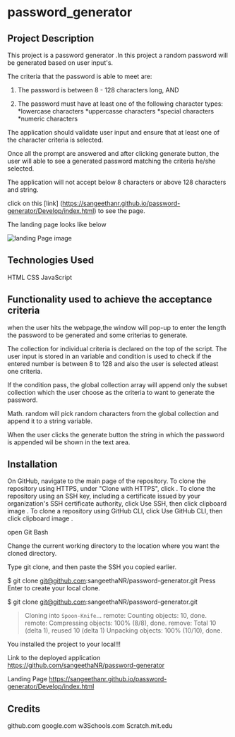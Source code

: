 # password_generator

## Project Description

  This project is a password generator .In this project a random password will be generated based on user input's.

The criteria that the password is able to meet are:

1. The password is between 8 - 128 characters long, AND

2. The password must have at least one of the following character types:
 *lowercase characters
 *uppercasse characters
 *special characters
 *numeric characters

 The application should validate user input and ensure that at least one of the character criteria is selected.
 
 Once all the prompt are answered and after clicking generate button, the user will able to see a generated password matching the criteria he/she selected.

 The application will not accept below 8 characters or above 128 characters and string.

 click on this [link] (https://sangeethanr.github.io/password-generator/Develop/index.html) to see the page.

The landing page looks like below

 ![landing Page image](/Assets/images/landingPage.png)
 


  ## Technologies Used
  
  HTML
  CSS
  JavaScript

   ## Functionality used to achieve the acceptance criteria

  when the user hits the webpage,the window will pop-up to enter the length the password to be generated and  some criterias to generate.

 The collection for individual criteria is declared on the top of the script. The user input is stored in an variable and condition is used to check if the entered number is between 8 to 128 and also the user is selected atleast one criteria.

 If the condition pass, the global collection array will append only  the subset collection  which the user choose as the criteria to want to generate the password.

 Math. random will pick random characters from the global collection and append it to a string variable.

 When  the user clicks the generate button the string in which the password is appended wil be shown in the text area.

## Installation
On GitHub, navigate to the main page of the repository.
  To clone the repository using HTTPS, under "Clone with HTTPS", click . To clone the repository using an SSH key, including a certificate issued by your organization's SSH certificate authority, click Use SSH, then click clipboard image . To clone a repository using GitHub CLI, click Use GitHub CLI, then click clipboard image .

  open Git Bash
  
  Change the current working directory to the location where you want the cloned directory.
  
  Type git clone, and then paste the SSH  you copied earlier.

$ git clone git@github.com:sangeethaNR/password-generator.git
Press Enter to create your local clone.

$ git clone git@github.com:sangeethaNR/password-generator.git
> Cloning into `Spoon-Knife`...
> remote: Counting objects: 10, done.
> remote: Compressing objects: 100% (8/8), done.
> remove: Total 10 (delta 1), reused 10 (delta 1)
> Unpacking objects: 100% (10/10), done.

 You installed the project to your local!!!
 
  Link to the deployed application https://github.com/sangeethaNR/password-generator
  
  Landing Page  https://sangeethanr.github.io/password-generator/Develop/index.html

  
  ## Credits
  github.com
  google.com
  w3Schools.com
  Scratch.mit.edu